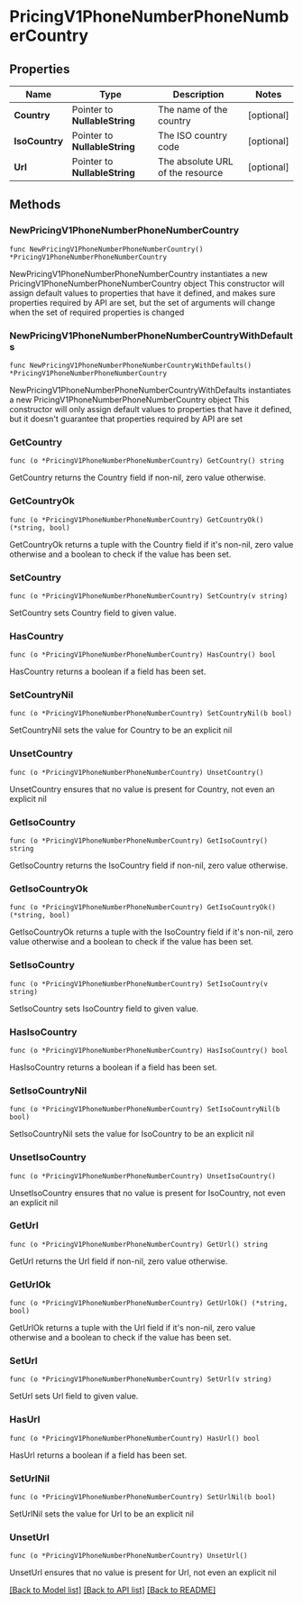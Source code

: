 # PricingV1PhoneNumberPhoneNumberCountry

## Properties

Name | Type | Description | Notes
------------ | ------------- | ------------- | -------------
**Country** | Pointer to **NullableString** | The name of the country | [optional] 
**IsoCountry** | Pointer to **NullableString** | The ISO country code  | [optional] 
**Url** | Pointer to **NullableString** | The absolute URL of the resource | [optional] 

## Methods

### NewPricingV1PhoneNumberPhoneNumberCountry

`func NewPricingV1PhoneNumberPhoneNumberCountry() *PricingV1PhoneNumberPhoneNumberCountry`

NewPricingV1PhoneNumberPhoneNumberCountry instantiates a new PricingV1PhoneNumberPhoneNumberCountry object
This constructor will assign default values to properties that have it defined,
and makes sure properties required by API are set, but the set of arguments
will change when the set of required properties is changed

### NewPricingV1PhoneNumberPhoneNumberCountryWithDefaults

`func NewPricingV1PhoneNumberPhoneNumberCountryWithDefaults() *PricingV1PhoneNumberPhoneNumberCountry`

NewPricingV1PhoneNumberPhoneNumberCountryWithDefaults instantiates a new PricingV1PhoneNumberPhoneNumberCountry object
This constructor will only assign default values to properties that have it defined,
but it doesn't guarantee that properties required by API are set

### GetCountry

`func (o *PricingV1PhoneNumberPhoneNumberCountry) GetCountry() string`

GetCountry returns the Country field if non-nil, zero value otherwise.

### GetCountryOk

`func (o *PricingV1PhoneNumberPhoneNumberCountry) GetCountryOk() (*string, bool)`

GetCountryOk returns a tuple with the Country field if it's non-nil, zero value otherwise
and a boolean to check if the value has been set.

### SetCountry

`func (o *PricingV1PhoneNumberPhoneNumberCountry) SetCountry(v string)`

SetCountry sets Country field to given value.

### HasCountry

`func (o *PricingV1PhoneNumberPhoneNumberCountry) HasCountry() bool`

HasCountry returns a boolean if a field has been set.

### SetCountryNil

`func (o *PricingV1PhoneNumberPhoneNumberCountry) SetCountryNil(b bool)`

 SetCountryNil sets the value for Country to be an explicit nil

### UnsetCountry
`func (o *PricingV1PhoneNumberPhoneNumberCountry) UnsetCountry()`

UnsetCountry ensures that no value is present for Country, not even an explicit nil
### GetIsoCountry

`func (o *PricingV1PhoneNumberPhoneNumberCountry) GetIsoCountry() string`

GetIsoCountry returns the IsoCountry field if non-nil, zero value otherwise.

### GetIsoCountryOk

`func (o *PricingV1PhoneNumberPhoneNumberCountry) GetIsoCountryOk() (*string, bool)`

GetIsoCountryOk returns a tuple with the IsoCountry field if it's non-nil, zero value otherwise
and a boolean to check if the value has been set.

### SetIsoCountry

`func (o *PricingV1PhoneNumberPhoneNumberCountry) SetIsoCountry(v string)`

SetIsoCountry sets IsoCountry field to given value.

### HasIsoCountry

`func (o *PricingV1PhoneNumberPhoneNumberCountry) HasIsoCountry() bool`

HasIsoCountry returns a boolean if a field has been set.

### SetIsoCountryNil

`func (o *PricingV1PhoneNumberPhoneNumberCountry) SetIsoCountryNil(b bool)`

 SetIsoCountryNil sets the value for IsoCountry to be an explicit nil

### UnsetIsoCountry
`func (o *PricingV1PhoneNumberPhoneNumberCountry) UnsetIsoCountry()`

UnsetIsoCountry ensures that no value is present for IsoCountry, not even an explicit nil
### GetUrl

`func (o *PricingV1PhoneNumberPhoneNumberCountry) GetUrl() string`

GetUrl returns the Url field if non-nil, zero value otherwise.

### GetUrlOk

`func (o *PricingV1PhoneNumberPhoneNumberCountry) GetUrlOk() (*string, bool)`

GetUrlOk returns a tuple with the Url field if it's non-nil, zero value otherwise
and a boolean to check if the value has been set.

### SetUrl

`func (o *PricingV1PhoneNumberPhoneNumberCountry) SetUrl(v string)`

SetUrl sets Url field to given value.

### HasUrl

`func (o *PricingV1PhoneNumberPhoneNumberCountry) HasUrl() bool`

HasUrl returns a boolean if a field has been set.

### SetUrlNil

`func (o *PricingV1PhoneNumberPhoneNumberCountry) SetUrlNil(b bool)`

 SetUrlNil sets the value for Url to be an explicit nil

### UnsetUrl
`func (o *PricingV1PhoneNumberPhoneNumberCountry) UnsetUrl()`

UnsetUrl ensures that no value is present for Url, not even an explicit nil

[[Back to Model list]](../README.md#documentation-for-models) [[Back to API list]](../README.md#documentation-for-api-endpoints) [[Back to README]](../README.md)



